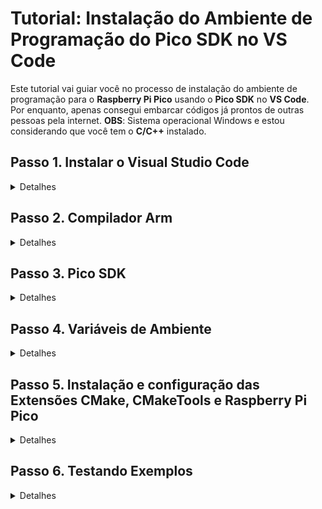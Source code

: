 # Tutorial: Instalação do Ambiente de Programação do Pico SDK no VS Code

Este tutorial vai guiar você no processo de instalação do ambiente de programação para o **Raspberry Pi Pico** usando o **Pico SDK** no **VS Code**.  
Por enquanto, apenas consegui embarcar códigos já prontos de outras pessoas pela internet. **OBS**: Sistema operacional Windows e estou considerando que você tem o **C/C++** instalado.

## Passo 1. Instalar o Visual Studio Code

<details>
  <summary>Detalhes</summary>
  - Baixe o Visual Studio Code no [site oficial](https://code.visualstudio.com/).  
  - Siga o assistente de instalação para a sua plataforma (Windows, macOS ou Linux).  
  
</details>

## Passo 2. Compilador Arm

<details>
  <summary>Detalhes</summary>
- Baixe AArch32 bare-metal no formato .exe (executável). Link: https://developer.arm.com/downloads/-/arm-gnu-toolchain-downloads  
- Cuidado que no final da instalação é importante você marcar a caixinha declarando que você deseja adicionar as variáveis de ambiente (Add Path to Environment Variable).  

![gnu arm](img/aarch32bare-metal.png)

  
</details>

## Passo 3. Pico SDK

<details>
  <summary>Detalhes</summary>
  - Acesse o repositório: https://github.com/raspberrypi/pico-setup-windows/releases/tag/v1.5.1.  
  - Clique em last release na direita inferior.  
  - Baixe a última versão standalone no formato .exe  
  - Abra o instalador como administrador e anote o local da instalação em algum canto.  
  - No final, escolha uma pasta de fácil acesso para você colocar os exemplos (blink, pwm, etc...) para que você possa testar ou aprender.  
  
  img
</details>

## Passo 4. Variáveis de Ambiente

<details>
  <summary>Detalhes</summary>
  - Segure o botão Windows e aperte R.  
  - No campo de texto escreva **sysdm.cpl**, vá em **Avançados** e **Variáveis de Ambiente**.  
  - A partir daqui, você vai encontrar dois campos: um das variáveis do usuário e outro das variáveis do sistema.  
  - Em ambos você vai seguir o mesmo processo: primeiro clique em **Novo**.  
  - Irá aparecer dois campos:  
    - Em **Nome da variável** você irá inserir "PIKO_SDK_PATH" (sem aspas).  
    - Em **Valor da variável** você irá inserir o diretório de onde você fez a instalação do pico-sdk (Exemplo: **C:\Program Files\Raspberry Pi\Pico SDK v1.5.1**).  
  - Confirme e, novamente, vamos clicar em **Novo**.  
  - Em **Nome da variável** você irá inserir "PICO_TOOLCHAIN_PATH" (sem aspas).  
  - Em **Valor da variável** você irá inserir o diretório do pico-sdk propriamente dito (Exemplo: **C:\Program Files\Raspberry Pi\Pico SDK v1.5.1\pico-sdk**).  
  - Agora que você fez isso em variáveis de usuário, faça o mesmo processo em variáveis do sistema.  
  - Só faça esse processo caso as variáveis de ambiente ("PIKO_SDK_PATH" e "PICO_TOOLCHAIN_PATH") não estiverem listadas.  
  
  img
</details>

## Passo 5. Instalação e configuração das Extensões CMake, CMakeTools e Raspberry Pi Pico

<details>
  <summary>Detalhes</summary>
  - Abra o VSCode, vá no ícone de extensões e instale o **CMake** e **CMakeTools**:  
  
  img
  
  - O **CMakeTools** precisa ser configurado. Clique na engrenagem que aparece na tela do plug-in e selecione **Settings**.  
  - Procure pelo nome **CMake Path** e confirme que está escrito "cmake" (sem aspas).  
  
  img
  
  - Logo em baixo está "CMake: Configure Environment". Caso não haja nenhuma linha adicionada, clique em **Add** e adicione o item "PICO_SDK_PATH" (sem aspas) e, em **Value**, o diretório de instalação (Exemplo: **C:\Program Files\Raspberry Pi\Pico SDK v1.5.1**).  
  
  img
  
  - Agora busque por **generator** e escreva "NMake Makefiles" (sem aspas).  
  
  img
  
  - De volta ao menu de extensões, procure por **Raspberry Pi Pico** e instale.  
  
  img
</details>

## Passo 6. Testando Exemplos

<details>
  <summary>Detalhes</summary>
  - 
</details>
